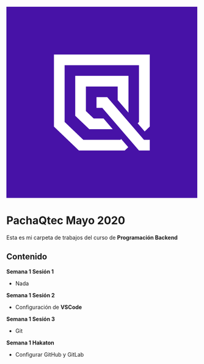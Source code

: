![Banner](https://github.com/dgarciasayan/PachaQtecMayo2020/blob/master/Recursos/img/PachaQtec-banner.png)
# PachaQtec Mayo 2020
Esta es mi carpeta de trabajos del curso de **Programación Backend**
## Contenido
**Semana 1 Sesión 1**

 - Nada

**Semana 1 Sesión 2**

 - Configuración de **VSCode**

**Semana 1 Sesión 3**

 - Git

**Semana 1 Hakaton**

 - Configurar GitHub y GitLab

